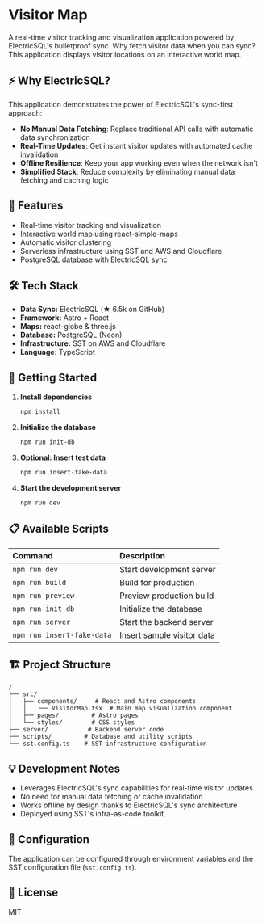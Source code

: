 # Visitor Map

A real-time visitor tracking and visualization application powered by ElectricSQL's bulletproof sync. Why fetch visitor data when you can sync? This application displays visitor locations on an interactive world map.

## ⚡ Why ElectricSQL?

This application demonstrates the power of ElectricSQL's sync-first approach:

- **No Manual Data Fetching**: Replace traditional API calls with automatic data synchronization
- **Real-Time Updates**: Get instant visitor updates with automated cache invalidation
- **Offline Resilience**: Keep your app working even when the network isn't
- **Simplified Stack**: Reduce complexity by eliminating manual data fetching and caching logic

## 🌟 Features

- Real-time visitor tracking and visualization
- Interactive world map using react-simple-maps
- Automatic visitor clustering
- Serverless infrastructure using SST and AWS and Cloudflare
- PostgreSQL database with ElectricSQL sync

## 🛠️ Tech Stack

- **Data Sync:** ElectricSQL (★ 6.5k on GitHub)
- **Framework:** Astro + React
- **Maps:** react-globe & three.js
- **Database:** PostgreSQL (Neon)
- **Infrastructure:** SST on AWS and Cloudflare
- **Language:** TypeScript

## 🚀 Getting Started

1. **Install dependencies**
   ```sh
   npm install
   ```

2. **Initialize the database**
   ```sh
   npm run init-db
   ```

3. **Optional: Insert test data**
   ```sh
   npm run insert-fake-data
   ```

4. **Start the development server**
   ```sh
   npm run dev
   ```

## 📋 Available Scripts

| Command              | Description                                    |
| :------------------- | :--------------------------------------------- |
| `npm run dev`        | Start development server                       |
| `npm run build`      | Build for production                          |
| `npm run preview`    | Preview production build                      |
| `npm run init-db`    | Initialize the database                       |
| `npm run server`     | Start the backend server                      |
| `npm run insert-fake-data` | Insert sample visitor data              |

## 🏗️ Project Structure

```
/
├── src/
│   ├── components/     # React and Astro components
│   │   └── VisitorMap.tsx  # Main map visualization component
│   ├── pages/         # Astro pages
│   └── styles/        # CSS styles
├── server/           # Backend server code
├── scripts/         # Database and utility scripts
└── sst.config.ts    # SST infrastructure configuration
```

## 💡 Development Notes

- Leverages ElectricSQL's sync capabilities for real-time visitor updates
- No need for manual data fetching or cache invalidation
- Works offline by design thanks to ElectricSQL's sync architecture
- Deployed using SST's infra-as-code toolkit.

## 🔧 Configuration

The application can be configured through environment variables and the SST configuration file (`sst.config.ts`).

## 📝 License

MIT
